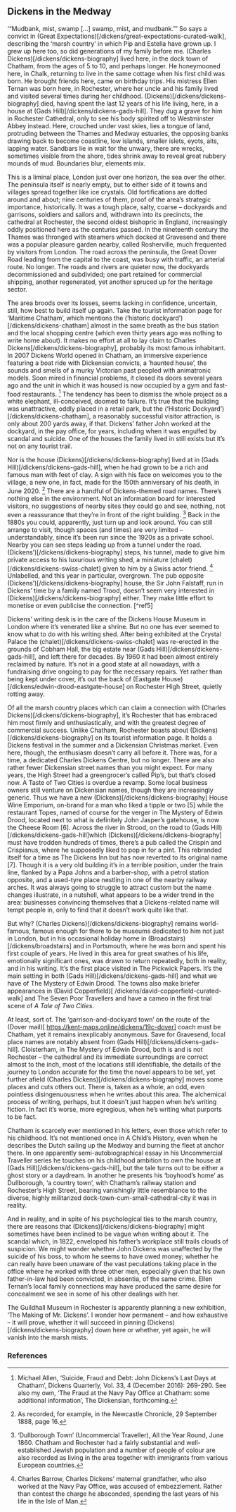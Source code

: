<param ve-config title="Dickens in the Medway" author="Helena Kelly" layout="vtl" banner="URL here">
<param ve-map center="Q797782" zoom="6">
<param ve-entity eid="Q2635720">
<param ve-entity eid="Q1808441">
<param ve-entity eid="Q5068781">
<param-ve entitiy eid="Q507517">
<param-ve entitiy eid="Q1223395">

## Dickens in the Medway

‘“Mudbank, mist, swamp […] swamp, mist, and mudbank.”’  So says a convict in (Great Expectations)[/dickens/great-expectations-curated-walk], describing the ‘marsh country’ in which Pip and Estella have grown up. I grew up here too, so did generations of my family before me. (Charles Dickens)[/dickens/dickens-biography]  lived here, in the dock town of Chatham, from the ages of 5 to 10, and perhaps longer. He honeymooned here, in Chalk, returning to live in the same cottage when his first child was born. He brought friends here, came on birthday trips. His mistress Ellen Ternan was born here, in Rochester, where her uncle and his family lived and visited several times during her childhood. (Dickens)[/dickens/dickens-biography]  died, having spent the last 12 years of his life living, here, in a house at (Gads Hill)[/dickens/dickens-gads-hill]. They dug a grave for him in Rochester Cathedral, only to see his body spirited off to Westminster Abbey instead. Here, crouched under vast skies, lies a tongue of land, protruding between the Thames and Medway estuaries, the opposing banks drawing back to become coastline, low islands, smaller islets, eyots, aits, lapping water. Sandbars lie in wait for the unwary, there are wrecks, sometimes visible from the shore, tides shrink away to reveal great rubbery mounds of mud. Boundaries blur, elements mix. 
<param ve-map>
<param ve-image url="images/Fig 1 Rochester Cathedral.jpg" label="Figure 1: Rochester Cathedral"> 

This is a liminal place, London just over one horizon, the sea over the other. The peninsula itself is nearly empty, but to either side of it towns and villages spread together like ice crystals. Old fortifications are dotted around and about; nine centuries of them, proof of the area’s strategic importance, historically. It was a tough place, salty, coarse – dockyards and garrisons, soldiers and sailors and, withdrawn into its precincts, the cathedral at Rochester, the second oldest bishopric in England, increasingly oddly positioned here as the centuries passed. In the nineteenth century the Thames was thronged with steamers which docked at Gravesend and there was a popular pleasure garden nearby, called Rosherville, much frequented by visitors from London. The road across the peninsula, the Great Dover Road leading from the capital to the coast, was busy with traffic, an arterial route. No longer. The roads and rivers are quieter now, the dockyards decommissioned and subdivided; one part retained for commercial shipping, another regenerated, yet another spruced up for the heritage sector. 
<param ve-map>
<param ve-image url="images/Fig 1 Rochester Cathedral.jpg" label="Figure 1: Rochester Cathedral"> 

The area broods over its losses, seems lacking in confidence, uncertain, still, how best to build itself up again. Take the tourist information page for ‘Maritime Chatham’, which mentions the (‘historic dockyard’)[/dickens/dickens-chatham] almost in the same breath as the bus station and the local shopping centre (which even thirty years ago was nothing to write home about). It makes no effort at all to lay claim to Charles Dickens[/dickens/dickens-biography], probably its most famous inhabitant. In 2007 Dickens World opened in Chatham, an immersive experience featuring a boat ride with Dickensian convicts, a ‘haunted house’, the sounds and smells of a murky Victorian past peopled with animatronic models. Soon mired in financial problems, it closed its doors several years ago and the unit in which it was housed is now occupied by a gym and fast-food restaurants. [^ref1] The tendency has been to dismiss the whole project as a white elephant, ill-conceived, doomed to failure. It’s true that the building was unattractive, oddly placed in a retail park, but the (‘Historic Dockyard’)[/dickens/dickens-chatham], a reasonably successful visitor attraction, is only about 200 yards away, if that. Dickens’ father John worked at the dockyard, in the pay office, for years, including when it was engulfed by scandal and suicide.  One of the houses the family lived in still exists but it’s not on any tourist trail.
<param ve-map>
<param ve-image url="images/thumbnail_1Dickensworldsite.jpg" label="Dickens World Site"> 

Nor is the house (Dickens)[/dickens/dickens-biography]  lived at in (Gads Hill)[/dickens/dickens-gads-hill], when he had grown to be a rich and famous man with feet of clay. A sign with his face on welcomes you to the village, a new one, in fact, made for the 150th anniversary of his death, in June 2020. [^ref2] There are a handful of Dickens-themed road names. There’s nothing else in the environment. Not an information board for interested visitors, no suggestions of nearby sites they could go and see, nothing, not even a reassurance that they’re in front of the right building. [^ref3] Back in the 1880s you could, apparently, just turn up and look around.  You can still arrange to visit, though spaces (and times) are very limited – understandably, since it’s been run since the 1920s as a private school. Nearby you can see steps leading up from a tunnel under the road. (Dickens’)[/dickens/dickens-biography]  steps, his tunnel, made to give him private access to his luxurious writing shed, a miniature (chalet)[/dickens/dickens-swiss-chalet] given to him by a Swiss actor friend. [^ref4] Unlabelled, and this year in particular, overgrown. The pub opposite (Dickens’)[/dickens/dickens-biography]  house, the Sir John Falstaff, run in Dickens’ time by a family named Trood, doesn’t seem very interested in (Dickens)[/dickens/dickens-biography]  either. They make little effort to monetise or even publicise the connection. [^ref5]
<param ve-map>
<param ve-image url="images/thumbnail_2Charles Dickens sign Higham" label="Charles Dicken's sign - Higham"> 

Dickens’ writing desk is in the care of the Dickens House Museum in London where it’s venerated like a shrine. But no one has ever seemed to know what to do with his writing shed. After being exhibited at the Crystal Palace the (chalet)[/dickens/dickens-swiss-chalet]  was re-erected in the grounds of Cobham Hall, the big estate near (Gads Hill)[/dickens/dickens-gads-hill], and left there for decades. By 1960 it had been almost entirely reclaimed by nature. It’s not in a good state at all nowadays, with a fundraising drive ongoing to pay for the necessary repairs. Yet rather than being kept under cover, it’s out the back of (Eastgate House)[/dickens/edwin-drood-eastgate-house] on Rochester High Street, quietly rotting away.

Of all the marsh country places which can claim a connection with (Charles Dickens)[/dickens/dickens-biography], it’s Rochester that has embraced him most firmly and enthusiastically, and with the greatest degree of commercial success. Unlike Chatham, Rochester boasts about (Dickens)[/dickens/dickens-biography]  on its tourist information page. It holds a Dickens festival in the summer and a Dickensian Christmas market. Even here, though, the enthusiasm doesn’t carry all before it. There was, for a time, a dedicated Charles Dickens Centre, but no longer. There are also rather fewer Dickensian street names than you might expect. For many years, the High Street had a greengrocer’s called Pip’s, but that’s closed now. A Taste of Two Cities is overdue a revamp. Some local business owners still venture on Dickensian names, though they are increasingly generic. Thus we have a new (Dickens)[/dickens/dickens-biography] House Wine Emporium, on-brand for a man who liked a tipple or two [5] while the restaurant Topes, named of course for the verger in The Mystery of Edwin Drood, located next to what is definitely John Jasper’s gatehouse, is now the Cheese Room [6]. 
Across the river in Strood, on the road to (Gads Hill)[/dickens/dickens-gads-hill]which (Dickens)[/dickens/dickens-biography]  must have trodden hundreds of times, there’s a pub called the Crispin and Crispianus, where he supposedly liked to pop in for a pint. This rebranded itself for a time as The Dickens Inn but has now reverted to its original name [7]. Though it is a very old building it’s in a terrible position, under the train line, flanked by a Papa Johns and a barber-shop, with a petrol station opposite, and a used-tyre place nestling in one of the nearby railway arches. It was always going to struggle to attract custom but the name changes illustrate, in a nutshell, what appears to be a wider trend in the area: businesses convincing themselves that a Dickens-related name will tempt people in, only to find that it doesn’t work quite like that. 
<param ve-map>
<param ve-image url="images/Fig 1 Rochester Cathedral.jpg" label="Figure 1: Rochester Cathedral"> 

But why? (Charles Dickens)[/dickens/dickens-biography] remains world-famous, famous enough for there to be museums dedicated to him not just in London, but in his occasional holiday home in (Broadstairs)[/dickens/broadstairs] and in Portsmouth, where he was born and spent his first couple of years. He lived in this area for great swathes of his life, emotionally significant ones, was drawn to return repeatedly, both in reality, and in his writing. It’s the first place visited in The Pickwick Papers. It’s the main setting in both (Gads Hill)[/dickens/dickens-gads-hill] and what we have of The Mystery of Edwin Drood.  The towns also make briefer appearances in (David Copperfield)[ /dickens/david-copperfield-curated-walk] and The Seven Poor Travellers and have a cameo in the first trial scene of _A Tale of Two Cities_.
<param ve-map>
<param ve-image url="images/Fig 1 Rochester Cathedral.jpg" label="Figure 1: Rochester Cathedral"> 

At least, sort of. The ‘garrison-and-dockyard town’ on the route of the (Dover mail)[ https://kent-maps.online/dickens/19c-dover] coach must be Chatham, yet it remains inexplicably anonymous. Save for Gravesend, local place names are notably absent from (Gads Hill)[/dickens/dickens-gads-hill]. Cloisterham, in The Mystery of Edwin Drood, both is and is not Rochester – the cathedral and its immediate surroundings are correct almost to the inch, most of the locations still identifiable, the details of the journey to London accurate for the time the novel appears to be set, yet further afield (Charles Dickens)[/dickens/dickens-biography]  moves some places and cuts others out. There is, taken as a whole, an odd, even pointless disingenuousness when he writes about this area. The alchemical process of writing, perhaps, but it doesn’t just happen when he’s writing fiction. In fact it’s worse, more egregious, when he’s writing what purports to be fact.
<param ve-map>

Chatham is scarcely ever mentioned in his letters, even those which refer to his childhood. It’s not mentioned once in A Child’s History, even when he describes the Dutch sailing up the Medway and burning the fleet at anchor there. In one apparently semi-autobiographical essay in his Uncommercial Traveller series he touches on his childhood ambition to own the house at (Gads Hill)[/dickens/dickens-gads-hill], but the tale turns out to be either a ghost story or a daydream. In another he presents his ‘boyhood’s home’ as Dullborough, ‘a country town’, with Chatham’s railway station and Rochester’s High Street, bearing vanishingly little resemblance to the diverse, highly militarized dock-town-cum-small-cathedral-city it was in reality.
<param ve-map>
<param ve-image url="images/Fig 1 Rochester Cathedral.jpg" label="Figure 1: Rochester Cathedral"> 

And in reality, and in spite of his psychological ties to the marsh country, there are reasons that (Dickens)[/dickens/dickens-biography] might sometimes have been inclined to be vague when writing about it. The scandal which, in 1822, enveloped his father’s workplace still trails clouds of suspicion. We might wonder whether John Dickens was unaffected by the suicide of his boss, to whom he seems to have owed money; whether he can really have been unaware of the vast peculations taking place in the office where he worked with three other men, especially given that his own father-in-law had been convicted, in absentia, of the same crime.  Ellen Ternan’s local family connections may have produced the same desire for concealment we see in some of his other dealings with her.
<param ve-map>
<param ve-image url="images/Fig 1 Rochester Cathedral.jpg" label="Figure 1: Rochester Cathedral"> 

The Guildhall Museum in Rochester is apparently planning a new exhibition, ‘The Making of Mr. Dickens’.  I wonder how permanent – and how exhaustive – it will prove, whether it will succeed in pinning (Dickens)[/dickens/dickens-biography]  down here or whether, yet again, he will vanish into the marsh mists. 

### References

[^ref1]: Michael Allen, ‘Suicide, Fraud and Debt: John Dickens’s Last Days at Chatham’, Dickens Quarterly, Vol. 33, 4 (December 2016): 269-290. See also my own, ‘The Fraud at the Navy Pay Office at Chatham: some additional information’, The Dickensian, forthcoming.
[^ref2]: As recorded, for example, in the Newcastle Chronicle, 29 September 1888, page 16.
[^ref3]:‘Dullborough Town’ (Uncommercial Traveller), All the Year Round, June 1860. Chatham and Rochester had a fairly substantial and well-established Jewish population and a number of people of colour are also recorded as living in the area together with immigrants from various European countries.
[^ref4]:Charles Barrow, Charles Dickens’ maternal grandfather, who also worked at the Navy Pay Office, was accused of embezzlement. Rather than contest the charge he absconded, spending the last years of his life in the Isle of Man. 
